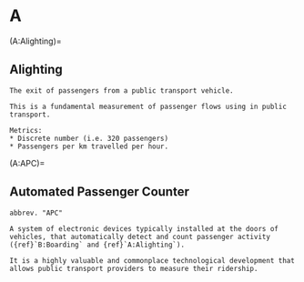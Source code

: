# A

(A:Alighting)=

## Alighting

```{tabbed} Definition
The exit of passengers from a public transport vehicle.

This is a fundamental measurement of passenger flows using in public transport.

```

```{tabbed} Application
Metrics:
* Discrete number (i.e. 320 passengers)
* Passengers per km travelled per hour.
```

(A:APC)=

## Automated Passenger Counter

```{tabbed} Definition
abbrev. "APC"

A system of electronic devices typically installed at the doors of vehicles, that automatically detect and count passenger activity ({ref}`B:Boarding` and {ref}`A:Alighting`).

It is a highly valuable and commonplace technological development that allows public transport providers to measure their ridership.

```
